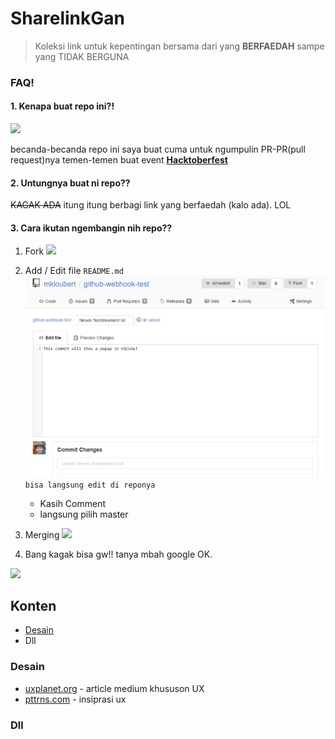 # **SharelinkGan**
> Koleksi link untuk kepentingan bersama dari yang **BERFAEDAH** sampe yang TIDAK BERGUNA

### FAQ!
#### 1. Kenapa buat repo ini?!
![](https://media.makeameme.org/created/apa-urusan-anda-5baaff.jpg)

becanda-becanda
repo ini saya buat cuma untuk ngumpulin PR-PR(pull request)nya temen-temen buat event
**[Hacktoberfest](https://hacktoberfest.digitalocean.com)**

#### 2. Untungnya buat ni repo??
~~KAGAK ADA~~ 
itung itung berbagi link yang berfaedah (kalo ada). LOL

#### 3. Cara ikutan ngembangin nih repo??
1. Fork
![](https://assets.digitalocean.com/articles/eng_python/PullRequest/GitHubRepo.gif)

2. Add / Edit file `README.md`
![](https://raw.githubusercontent.com/mkloubert/vscode-git-notify/master/img/demo.gif)
`bisa langsung edit di reponya`

    - Kasih Comment
    - langsung pilih master

3. Merging
![](https://services.github.com/on-demand/images/gifs/github-desktop/merge-pr.gif)

4. Bang kagak bisa gw!!
  tanya mbah google OK.
  
  ![](https://i.giphy.com/media/111ebonMs90YLu/200.gif)

## Konten
- [Desain](#desain)
- Dll

### Desain
- [uxplanet.org](https://uxplanet.org) - article medium khususon UX
- [pttrns.com](https://pttrns.com) - insiprasi ux

### Dll
